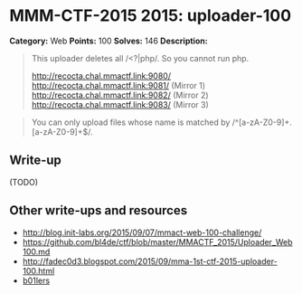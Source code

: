 # MMM-CTF-2015 2015: uploader-100

**Category:** Web
**Points:** 100
**Solves:** 146
**Description:**

> This uploader deletes all /<\?|php/. So you cannot run php.
>
> http://recocta.chal.mmactf.link:9080/
> http://recocta.chal.mmactf.link:9081/ (Mirror 1)
> http://recocta.chal.mmactf.link:9082/ (Mirror 2)
> http://recocta.chal.mmactf.link:9083/ (Mirror 3)

> You can only upload files whose name is matched by /^[a-zA-Z0-9]+\.[a-zA-Z0-9]+$/.
>

## Write-up

(TODO)

## Other write-ups and resources

* <http://blog.init-labs.org/2015/09/07/mmact-web-100-challenge/>
* <https://github.com/bl4de/ctf/blob/master/MMACTF_2015/Uploader_Web100.md>
* <http://fadec0d3.blogspot.com/2015/09/mma-1st-ctf-2015-uploader-100.html>
* [b01lers](https://b01lers.net/challenges/MMA%20CTF%202015/Uploader/54/)
